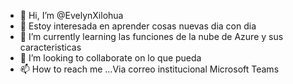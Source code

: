 - 👋 Hi, I’m @EvelynXilohua
- 👀 Estoy interesada en aprender cosas nuevas dia con dia
- 🌱 I’m currently learning  las funciones de la nube de Azure y sus caracteristicas 
- 💞️ I’m looking to collaborate on  lo que pueda 
- 📫 How to reach me ...Via correo institucional Microsoft Teams 

<!---
EvelynXilohua/EvelynXilohua is a ✨ special ✨ repository because its `README.md` (this file) appears on your GitHub profile.
You can click the Preview link to take a look at your changes.
--->
